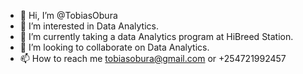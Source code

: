 - 👋 Hi, I’m @TobiasObura
- 👀 I’m interested in Data Analytics.
- 🌱 I’m currently taking a data Analytics program at HiBreed Station.
- 💞️ I’m looking to collaborate on Data Analytics.
- 📫 How to reach me tobiasobura@gmail.com or +254721992457

<!---
TobiasObura/TobiasObura is a ✨ special ✨ repository because its `README.md` (this file) appears on your GitHub profile.
You can click the Preview link to take a look at your changes.
--->
